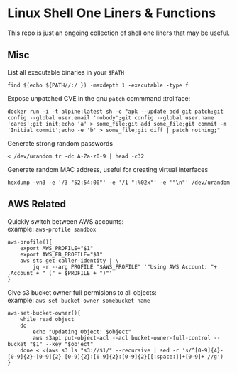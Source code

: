 # Linux Shell One Liners & Functions

This repo is just an ongoing collection of shell one liners that may be useful.  

## Misc
List all executable binaries in your `$PATH`
```shell
find $(echo ${PATH//:/ }) -maxdepth 1 -executable -type f
```

Expose unpatched CVE in the gnu `patch` commmand :trollface:
```shell
docker run -i -t alpine:latest sh -c "apk --update add git patch;git config --global user.email 'nobody';git config --global user.name 'cares';git init;echo 'a' > some_file;git add some_file;git commit -m 'Initial commit';echo -e 'b' > some_file;git diff | patch nothing;"
```

Generate strong random passwords
```shell
< /dev/urandom tr -dc A-Za-z0-9 | head -c32
```

Generate random MAC address, useful for creating virtual interfaces
```shell
hexdump -vn3 -e '/3 "52:54:00"' -e '/1 ":%02x"' -e '"\n"' /dev/urandom
```

## AWS Related

Quickly switch between AWS accounts:  
example: `aws-profile sandbox`
```shell
aws-profile(){
    export AWS_PROFILE="$1"
    export AWS_EB_PROFILE="$1"
    aws sts get-caller-identity | \
        jq -r --arg PROFILE "$AWS_PROFILE" '"Using AWS Account: "+ .Account + " (" + $PROFILE + ")"'
}
```

Give s3 bucket owner full permisions to all objects:  
example: `aws-set-bucket-owner somebucket-name`
```shell
aws-set-bucket-owner(){
    while read object
    do
        echo "Updating Object: $object"
        aws s3api put-object-acl --acl bucket-owner-full-control --bucket "$1" --key "$object"
    done < <(aws s3 ls "s3://$1/" --recursive | sed -r 's/^[0-9]{4}-[0-9]{2}-[0-9]{2} [0-9]{2}:[0-9]{2}:[0-9]{2}[[:space:]]+[0-9]+ //g')
}
```
